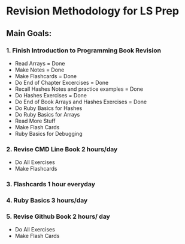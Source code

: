 # Revision Methodology for LS Prep

## Main Goals:

### 1.  Finish Introduction to Programming Book Revision
  - Read Arrays = Done
  - Make Notes = Done
  - Make Flashcards = Done
  - Do End of Chapter Excercises = Done
  - Recall Hashes Notes and practice examples = Done
  - Do Hashes Exercises = Done
  - Do End of Book Arrays and Hashes Exercises = Done
  - Do Ruby Basics for Hashes
  - Do Ruby Basics for Arrays
  - Read More Stuff 
  - Make Flash Cards
  - Ruby Basics for Debugging

### 2.  Revise CMD Line Book 2 hours/day 
  - Do All Exercises
  - Make Flashcards

### 3.  Flashcards 1 hour everyday     

### 4. Ruby Basics 3 hours/day

### 5. Revise Github Book 2 hours/ day
  - Do All Exercises
  - Make Flash Cards